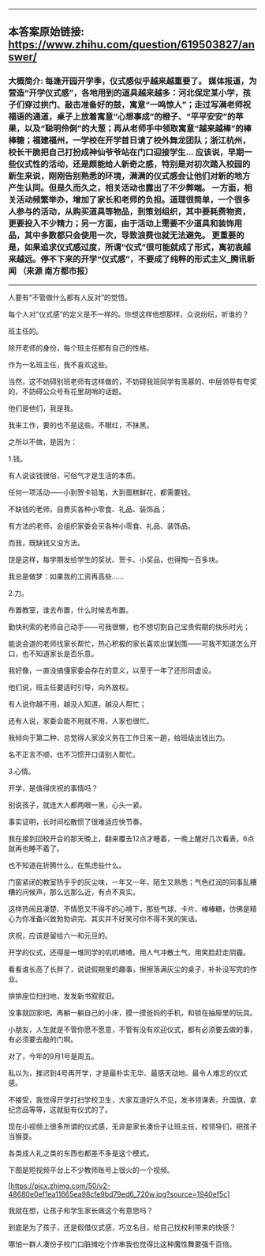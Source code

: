 ----------------------------------------
## 本答案原始链接: https://www.zhihu.com/question/619503827/answer/
### 大概简介: 每逢开园开学季，仪式感似乎越来越重要了。 媒体报道，为营造“开学仪式感”，各地用到的道具越来越多：河北保定某小学，孩子们穿过拱门、敲击准备好的鼓，寓意“一鸣惊人”；走过写满老师祝福语的通道，桌子上放着寓意“心想事成”的橙子、“平平安安”的苹果，以及“聪明伶俐”的大葱；再从老师手中领取寓意“越来越棒”的棒棒糖；福建福州，一学校在开学首日请了校外舞龙团队；浙江杭州，校长干脆把自己打扮成神仙爷爷站在门口迎接学生… 应该说，早期一些仪式性的活动，还是颇能给人新奇之感，特别是对初次踏入校园的新生来说，刚刚告别熟悉的环境，满满的仪式感会让他们对新的地方产生认同。但是久而久之，相关活动也露出了不少弊端。 一方面，相关活动频繁举办，增加了家长和老师的负担。道理很简单，一个很多人参与的活动，从购买道具等物品，到策划组织，其中要耗费物资，更要投入不少精力；另一方面，由于活动上需要不少道具和装饰用品，其中多数都只会使用一次，导致浪费也就无法避免。 更重要的是，如果追求仪式感过度，所谓“仪式”很可能就成了形式，离初衷越来越远。停不下来的开学“仪式感”，不要成了纯粹的形式主义_腾讯新闻 （来源 南方都市报）
----------------------------------------
人要有“不管做什么都有人反对”的觉悟。

每个人对“仪式感”的定义是不一样的。你想这样他想那样，众说纷纭，听谁的？

班主任的。

除开老师的身份，每个班主任都有自己的性格。

作为一名班主任，我不喜欢这些。

当然，这不妨碍别班老师有这样做的，不妨碍我班同学有羡慕的、中层领导有夸奖的，不妨碍公众号有花里胡哨的话题。

他们是他们，我是我。

我来工作，要的也不是这些。不眼红，不抹黑。

之所以不做，是因为：

1.钱。

有人说谈钱很俗，可俗气才是生活的本质。

任何一项活动——小到贺卡铅笔，大到蛋糕鲜花，都需要钱。

不缺钱的老师，自费买各种小零食、礼品、装饰品；

有方法的老师，会组织家委会买各种小零食、礼品、装饰品。

而我，既缺钱又没方法。

饶是这样，每学期发给学生的奖状、贺卡、小奖品，也得掏一百多块。

我总是做梦：如果我的工资再高些……

2.力。

布置教室，谁去布置，什么时候去布置。

勤快利索的老师自己动手——可我很懒，也不想切割自己宝贵假期的快乐时光；

能说会道的老师找家长帮忙，热心积极的家长喜欢出谋划策——可我不知道怎么开口，也不知道家长是否乐意。

我好像，一直没搞懂家委会存在的意义，以至于一年了还形同虚设。

他们说，班主任要适时引导，向外放权。

有人说你越不用，越没人知道，越没人帮忙；

还有人说，家委会能不用就不用，人家也很忙。

我倾向于第二种，总觉得人家没义务在工作日来一趟，给班级出钱出力。

名不正言不顺，也不习惯开口请别人帮忙。

3.心情。

开学，是值得庆祝的事情吗？

别说孩子，就连大人都两眼一黑，心头一紧。

事实证明，长时间松散惯了很难适应快节奏。

我在接到回校开会的那天晚上，翻来覆去12点才睡着，一晚上醒好几次看表，6点就再也睡不着了。

也不知道在折腾什么，在焦虑些什么。

门窗紧闭的教室热乎乎的灰尘味，一年又一年，陌生又熟悉；气色红润的同事乱糟糟的问候声，那么远那么近，有点不真实。

这样热闹且凄楚、不情愿又不得不的心境下，那些气球、卡片、棒棒糖，仿佛是精心为你准备兴致勃勃讲完、其实并不好笑可你不得不笑的笑话。

庆祝，应该是留给六一和元旦的。

开学的仪式，还得是一堆同学的叽叽喳喳。用人气冲散土气，用笑脸赶走阴霾。

看看谁长高了长胖了，说说假期里的趣事，擦擦落满灰尘的桌子，补补没写完的作业。

排排座位扫扫地，发发新书叙叙旧。

没事就回家吧。再躺一躺自己的小床，摸一摸爸妈的手机，和锁在抽屉里的玩具。

小朋友，人生就是不管你愿不愿意，不管有没有欢迎仪式，都有必须要去做的事，有必须要去敲的门啊。

对了，今年的9月1号是周五。

私以为，推迟到4号再开学，才是最朴实无华、最感天动地、最令人难忘的仪式感。

不接受，我觉得开学打扫学校卫生，大家互道好久不见，发书领课表，升国旗，拿纪念品等等，这就挺有仪式的了。

现在小视频上很多所谓的仪式感，无非是家长凑份子让班主任，校领导们，把孩子当猴耍。

各类成人礼之类的东西也都差不多是这个模式。

下图是短视频平台上不少教师账号上很火的一个视频。

[https://picx.zhimg.com/50/v2-48680e0ef1ea11665ea98cfe9bd79ed6_720w.jpg?source=1940ef5c]

我就在想，让孩子和学生家长做这个有意思吗？

到底是为了孩子，还是假借仪式感，巧立名目，给自己找权利带来的快感？

哪怕一群人凑份子校门口脏摊吃个炸串我也觉得比这种魔性舞要强千百倍。